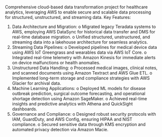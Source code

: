 Comprehensive cloud-based data transformation project for healthcare analytics, leveraging AWS to enable secure and scalable data processing for structured, unstructured, and streaming data.
Key Features:
1.	Data Architecture and Migration:
o	Migrated legacy Teradata systems to AWS, employing AWS DataSync for historical data transfer and DMS for real-time database migration.
o	Unified structured, unstructured, and streaming data into a lakehouse architecture for seamless analytics.
2.	Streaming Data Pipelines:
o	Developed pipelines for medical device data using AWS IoT Greengrass and wearables data via AWS IoT Core.
o	Integrated real-time telemetry with Amazon Kinesis for immediate alerts on device malfunctions or health anomalies.
3.	Unstructured Data Handling:
o	Processed medical images, clinical notes, and scanned documents using Amazon Textract and AWS Glue ETL.
o	Implemented long-term storage and compliance strategies with AWS Glacier for archival data.
4.	Machine Learning Applications:
o	Deployed ML models for disease outbreak prediction, surgical outcome forecasting, and operational shortage detection using Amazon SageMaker.
o	Achieved real-time insights and predictive analytics with Athena and QuickSight dashboards.
5.	Governance and Compliance:
o	Designed robust security protocols with IAM, GuardDuty, and AWS Config, ensuring HIPAA and NIST compliance.
o	Secured sensitive data through KMS encryption and automated privacy detection via Amazon Macie.

